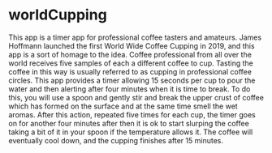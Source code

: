 # worldCupping



This app is a timer app for professional coffee tasters and amateurs.
James Hoffmann launched the first World Wide Coffee Cupping in 2019, and this app is a sort of homage to the idea.
Coffee professional from all over the world receives five samples of each a different coffee to cup. Tasting the coffee in this way is usually referred to as cupping in professional coffee circles.
This app provides a timer allowing 15 seconds per cup to pour the water and then alerting after four minutes when it is time to break.
To do this, you will use a spoon and gently stir and break the upper crust of coffee which has formed on the surface and at the same time smell the wet aromas.
After this action, repeated five times for each cup, the timer goes on for another four minutes after then it is ok to start slurping the coffee taking a bit of it in your spoon if the temperature allows it.
The coffee will eventually cool down, and the cupping finishes after 15 minutes.
